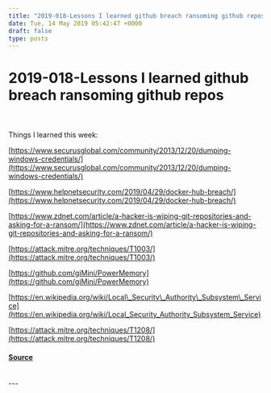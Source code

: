 ```yaml
---
title: "2019-018-Lessons I learned github breach ransoming github repos"
date: Tue, 14 May 2019 05:42:47 +0000
draft: false
type: posts
---
```

# 2019-018-Lessons I learned github breach ransoming github repos

<br/>

<br/>
Things I learned this week:

[https://www.securusglobal.com/community/2013/12/20/dumping-windows-credentials/](https://www.securusglobal.com/community/2013/12/20/dumping-windows-credentials/)

  
  

[https://www.helpnetsecurity.com/2019/04/29/docker-hub-breach/](https://www.helpnetsecurity.com/2019/04/29/docker-hub-breach/)

[https://www.zdnet.com/article/a-hacker-is-wiping-git-repositories-and-asking-for-a-ransom/](https://www.zdnet.com/article/a-hacker-is-wiping-git-repositories-and-asking-for-a-ransom/)

  

[https://attack.mitre.org/techniques/T1003/](https://attack.mitre.org/techniques/T1003/)

[https://github.com/giMini/PowerMemory](https://github.com/giMini/PowerMemory)

[https://en.wikipedia.org/wiki/Local\_Security\_Authority\_Subsystem\_Service](https://en.wikipedia.org/wiki/Local_Security_Authority_Subsystem_Service)

[https://attack.mitre.org/techniques/T1208/](https://attack.mitre.org/techniques/T1208/)

#### [Source](http://brakeingsecurity.com/2019-018-lessons-i-learned-github-breach-ransoming-github-repos)

<br/>
---
